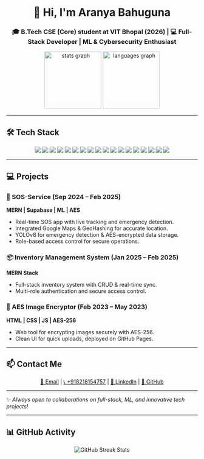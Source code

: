 <h1 align="center">👋 Hi, I'm Aranya Bahuguna</h1>
<h3 align="center">🎓 B.Tech CSE (Core) student at VIT Bhopal (2026) | 💻 Full-Stack Developer | ML & Cybersecurity Enthusiast</h3>

<div align="center">
  <img src="https://github-readme-stats-sigma-five.vercel.app/api?username=aranya13&hide_title=false&hide_rank=false&show_icons=true&include_all_commits=true&count_private=true&disable_animations=false&theme=dracula&locale=en&hide_border=false" height="150" alt="stats graph" />
  <img src="https://github-readme-stats.vercel.app/api/top-langs/?username=aranya13&layout=compact&theme=dracula" height="150" alt="languages graph" />
</div>

---

## 🛠 Tech Stack  
<p align="center">
  <!-- Frontend -->
  <img src="https://img.shields.io/badge/HTML5-E34F26?logo=html5&logoColor=white&style=for-the-badge" />
  <img src="https://img.shields.io/badge/CSS3-1572B6?logo=css3&logoColor=white&style=for-the-badge" />
  <img src="https://img.shields.io/badge/JavaScript-F7DF1E?logo=javascript&logoColor=black&style=for-the-badge" />
  <img src="https://img.shields.io/badge/React-61DAFB?logo=react&logoColor=black&style=for-the-badge" />
  <img src="https://img.shields.io/badge/Vite-646CFF?logo=vite&logoColor=white&style=for-the-badge" />
  <img src="https://img.shields.io/badge/Figma-F24E1E?logo=figma&logoColor=white&style=for-the-badge" />
  <img src="https://img.shields.io/badge/Webflow-4353FF?logo=webflow&logoColor=white&style=for-the-badge" />

  <!-- Backend & DB -->
  <img src="https://img.shields.io/badge/Node.js-339933?logo=node.js&logoColor=white&style=for-the-badge" />
  <img src="https://img.shields.io/badge/MongoDB-47A248?logo=mongodb&logoColor=white&style=for-the-badge" />
  <img src="https://img.shields.io/badge/Firebase-FFCA28?logo=firebase&logoColor=black&style=for-the-badge" />
  <img src="https://img.shields.io/badge/Supabase-3ECF8E?logo=supabase&logoColor=white&style=for-the-badge" />
  <img src="https://img.shields.io/badge/MySQL-4479A1?logo=mysql&logoColor=white&style=for-the-badge" />
  <img src="https://img.shields.io/badge/PHP-777BB4?logo=php&logoColor=white&style=for-the-badge" />

  <!-- Languages -->
  <img src="https://img.shields.io/badge/Java-007396?logo=java&logoColor=white&style=for-the-badge" />
  <img src="https://img.shields.io/badge/Python-3776AB?logo=python&logoColor=white&style=for-the-badge" />
  <img src="https://img.shields.io/badge/C-00599C?logo=c&logoColor=white&style=for-the-badge" />

  <!-- Tools -->
  <img src="https://img.shields.io/badge/Git-F05032?logo=git&logoColor=white&style=for-the-badge" />
  <img src="https://img.shields.io/badge/GitHub-181717?logo=github&logoColor=white&style=for-the-badge" />
</p>

---

## 💻 Projects  

### 🔴 SOS-Service (Sep 2024 – Feb 2025)  
**MERN | Supabase | ML | AES**  
- Real-time SOS app with live tracking and emergency detection.  
- Integrated Google Maps & GeoHashing for accurate location.  
- YOLOv8 for emergency detection & AES-encrypted data storage.  
- Role-based access control for secure operations.

### 📦 Inventory Management System (Jan 2025 – Feb 2025)  
**MERN Stack**  
- Full-stack inventory system with CRUD & real-time sync.  
- Multi-role authentication and secure access control.

### 🔐 AES Image Encryptor (Feb 2023 – May 2023)  
**HTML | CSS | JS | AES-256**  
- Web tool for encrypting images securely with AES-256.  
- Clean UI for quick uploads, deployed on GitHub Pages.

---

## 📫 Contact Me  
<div align="center">
  <a href="mailto:your.email@example.com">📧 Email</a> | 
  <a href="tel:+918218154757">📞 +918218154757</a> | 
  <a href="https://www.linkedin.com/in/your-linkedin" target="_blank">🔗 LinkedIn</a> | 
  <a href="https://github.com/litcoder" target="_blank">🐙 GitHub</a>
</div>

---

✨ *Always open to collaborations on full-stack, ML, and innovative tech projects!*  

---

## 📊 GitHub Activity

<p align="center">
  <img src="https://github-readme-streak-stats.herokuapp.com/?user=aranya13&theme=dracula&hide_border=false" alt="GitHub Streak Stats" />
</p>



